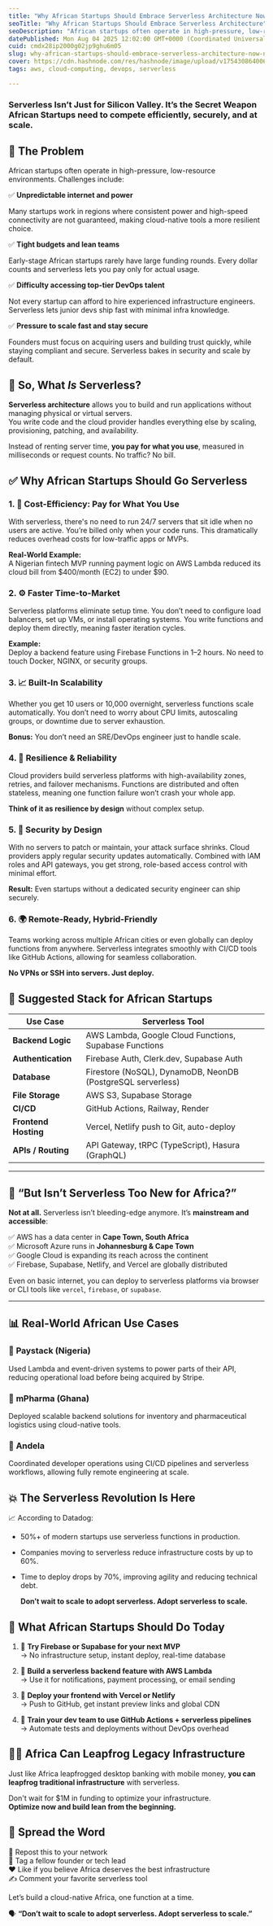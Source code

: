 ```yaml
---
title: "Why African Startups Should Embrace Serverless Architecture Now, Not Later"
seoTitle: "Why African Startups Should Embrace Serverless Architecture"
seoDescription: "African startups often operate in high-pressure, low-resource environments."
datePublished: Mon Aug 04 2025 12:02:00 GMT+0000 (Coordinated Universal Time)
cuid: cmdx28ip2000g02jp9ghu6m05
slug: why-african-startups-should-embrace-serverless-architecture-now-not-later
cover: https://cdn.hashnode.com/res/hashnode/image/upload/v1754308640066/e17188ee-35a1-48e2-b49c-f74f686f8e09.png
tags: aws, cloud-computing, devops, serverless

---
```


### **Serverless Isn’t Just for Silicon Valley. It’s the Secret Weapon African Startups need to compete efficiently, securely, and at scale.**

## 🔎 The Problem

African startups often operate in high-pressure, low-resource environments. Challenges include:

✅ **Unpredictable internet and power**

Many startups work in regions where consistent power and high-speed connectivity are not guaranteed, making cloud-native tools a more resilient choice.

✅ **Tight budgets and lean teams**

Early-stage African startups rarely have large funding rounds. Every dollar counts and serverless lets you pay only for actual usage.

✅ **Difficulty accessing top-tier DevOps talent**

Not every startup can afford to hire experienced infrastructure engineers. Serverless lets junior devs ship fast with minimal infra knowledge.

✅ **Pressure to scale fast and stay secure**

Founders must focus on acquiring users and building trust quickly, while staying compliant and secure. Serverless bakes in security and scale by default.

## 🧠 So, What *Is* Serverless?

**Serverless architecture** allows you to build and run applications without managing physical or virtual servers.  
You write code and the cloud provider handles everything else by scaling, provisioning, patching, and availability.

Instead of renting server time, **you pay for what you use**, measured in milliseconds or request counts. No traffic? No bill.

## ✅ Why African Startups Should Go Serverless

### 1\. 💸 **Cost-Efficiency: Pay for What You Use**

With serverless, there's no need to run 24/7 servers that sit idle when no users are active. You’re billed only when your code runs. This dramatically reduces overhead costs for low-traffic apps or MVPs.

**Real-World Example:**  
A Nigerian fintech MVP running payment logic on AWS Lambda reduced its cloud bill from $400/month (EC2) to under $90.

### 2\. ⚙️ **Faster Time-to-Market**

Serverless platforms eliminate setup time. You don’t need to configure load balancers, set up VMs, or install operating systems. You write functions and deploy them directly, meaning faster iteration cycles.

**Example:**  
Deploy a backend feature using Firebase Functions in 1–2 hours. No need to touch Docker, NGINX, or security groups.

### 3\. 📈 **Built-In Scalability**

Whether you get 10 users or 10,000 overnight, serverless functions scale automatically. You don’t need to worry about CPU limits, autoscaling groups, or downtime due to server exhaustion.

**Bonus:** You don’t need an SRE/DevOps engineer just to handle scale.

### 4\. 🧯 **Resilience & Reliability**

Cloud providers build serverless platforms with high-availability zones, retries, and failover mechanisms. Functions are distributed and often stateless, meaning one function failure won’t crash your whole app.

**Think of it as resilience by design** without complex setup.

### 5\. 🔐 **Security by Design**

With no servers to patch or maintain, your attack surface shrinks. Cloud providers apply regular security updates automatically. Combined with IAM roles and API gateways, you get strong, role-based access control with minimal effort.

**Result:** Even startups without a dedicated security engineer can ship securely.

### 6\. 🌍 **Remote-Ready, Hybrid-Friendly**

Teams working across multiple African cities or even globally can deploy functions from anywhere. Serverless integrates smoothly with CI/CD tools like GitHub Actions, allowing for seamless collaboration.

**No VPNs or SSH into servers. Just deploy.**

## 🧰 Suggested Stack for African Startups

| **Use Case** | **Serverless Tool** |
| --- | --- |
| **Backend Logic** | AWS Lambda, Google Cloud Functions, Supabase Functions |
| **Authentication** | Firebase Auth, Clerk.dev, Supabase Auth |
| **Database** | Firestore (NoSQL), DynamoDB, NeonDB (PostgreSQL serverless) |
| **File Storage** | AWS S3, Supabase Storage |
| **CI/CD** | GitHub Actions, Railway, Render |
| **Frontend Hosting** | Vercel, Netlify push to Git, auto-deploy |
| **APIs / Routing** | API Gateway, tRPC (TypeScript), Hasura (GraphQL) |

---

## 💬 “But Isn’t Serverless Too New for Africa?”

**Not at all.** Serverless isn’t bleeding-edge anymore. It’s **mainstream and accessible**:

✅ AWS has a data center in **Cape Town, South Africa**  
✅ Microsoft Azure runs in **Johannesburg & Cape Town**  
✅ Google Cloud is expanding its reach across the continent  
✅ Firebase, Supabase, Netlify, and Vercel are globally distributed

Even on basic internet, you can deploy to serverless platforms via browser or CLI tools like `vercel`, `firebase`, or `supabase`.

---

## 📊 Real-World African Use Cases

### 🌟 **Paystack (Nigeria)**

Used Lambda and event-driven systems to power parts of their API, reducing operational load before being acquired by Stripe.

### 🌟 **mPharma (Ghana)**

Deployed scalable backend solutions for inventory and pharmaceutical logistics using cloud-native tools.

### 🌟 **Andela**

Coordinated developer operations using CI/CD pipelines and serverless workflows, allowing fully remote engineering at scale.

## 💥 The Serverless Revolution Is Here

📈 According to Datadog:

* 50%+ of modern startups use serverless functions in production.
    
* Companies moving to serverless reduce infrastructure costs by up to 60%.
    
* Time to deploy drops by 70%, improving agility and reducing technical debt.
    
    **Don’t wait to scale to adopt serverless. Adopt serverless to scale.**
    

## 🧭 What African Startups Should Do Today

1. 🔧 **Try Firebase or Supabase for your next MVP**  
    → No infrastructure setup, instant deploy, real-time database
    
2. 🧪 **Build a serverless backend feature with AWS Lambda**  
    → Use it for notifications, payment processing, or email sending
    
3. 🚀 **Deploy your frontend with Vercel or Netlify**  
    → Push to GitHub, get instant preview links and global CDN
    
4. 🧠 **Train your dev team to use GitHub Actions + serverless pipelines**  
    → Automate tests and deployments without DevOps overhead
    

## ✊🏿 Africa Can Leapfrog Legacy Infrastructure

Just like Africa leapfrogged desktop banking with mobile money, **you can leapfrog traditional infrastructure** with serverless.

Don't wait for $1M in funding to optimize your infrastructure.  
**Optimize now and build lean from the beginning.**

## 📢 Spread the Word

🔁 Repost this to your network  
💬 Tag a fellow founder or tech lead  
❤️ Like if you believe Africa deserves the best infrastructure  
✍️ Comment your favorite serverless tool

Let’s build a cloud-native Africa, one function at a time.

🗣️ **“Don’t wait to scale to adopt serverless. Adopt serverless to scale.”**